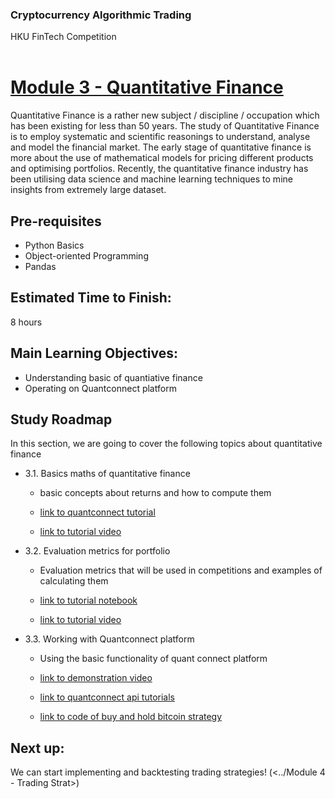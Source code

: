 ### Cryptocurrency Algorithmic Trading
HKU FinTech Competition
<br><br>

# <ins> Module 3 - Quantitative Finance <ins/>

Quantitative Finance is a rather new subject / discipline / occupation which has been existing for less than 50 years.
The study of Quantitative Finance is to employ systematic and scientific reasonings to understand, analyse and model the financial market.
The early stage of quantitative finance is more about the use of mathematical models for pricing different products and optimising portfolios.
Recently, the quantitative finance industry has been utilising data science and machine learning techniques to mine insights from extremely large dataset.

## Pre-requisites
- Python Basics
- Object-oriented Programming
- Pandas

## Estimated Time to Finish:
8 hours

## Main Learning Objectives:
- Understanding basic of quantiative finance
- Operating on Quantconnect platform

## Study Roadmap

In this section, we are going to cover the following topics about quantitative finance
- 3.1. Basics maths of quantitative finance

  * basic concepts about returns and how to compute them

  * [link to quantconnect tutorial](https://www.quantconnect.com/tutorials/introduction-to-financial-python/rate-of-return,-mean-and-variance)

  * [link to tutorial video](https://drive.google.com/file/d/1Nmor_GDW4YHVP2FafiGGUPASm0QVcsVG/view?usp=sharing)

- 3.2. Evaluation metrics for portfolio

  * Evaluation metrics that will be used in competitions and examples of calculating them

  * [link to tutorial notebook](https://colab.research.google.com/drive/1E9TIJSrI0Rcb8TOC0btwkNQhQywshd8N?usp=sharing)

  * [link to tutorial video](https://drive.google.com/file/d/1K7YYlDTH7RR8UYH6QUyS5yWkDE0apJz1/view?usp=sharing)

- 3.3. Working with Quantconnect platform

  * Using the basic functionality of quant connect platform

  * [link to demonstration video](https://drive.google.com/file/d/1qbKsgF8avvLKuevmn64qViGbWhv9Q4QE/view)

  * [link to quantconnect api tutorials](https://www.quantconnect.com/tutorials/api-tutorials/introduction)

  * [link to code of buy and hold bitcoin strategy](<../../algos/bitcoin_buy_and_hold.py>)


## Next up:
We can start implementing and backtesting trading strategies! (<../Module 4 - Trading Strat>)